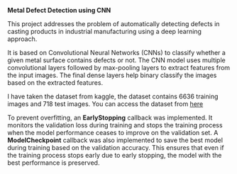**Metal Defect Detection using CNN**

This project addresses the problem of automatically detecting defects in casting products in industrial manufacturing using a deep learning approach.

It is based on Convolutional Neural Networks (CNNs) to classify whether a given metal surface contains defects or not. The CNN model uses multiple convolutional layers followed by max-pooling layers to extract features from the input images. The final dense layers help binary classify the images based on the extracted features. 

I have taken the dataset from kaggle, the dataset contains 6636 training images and 718 test images. You can access the dataset from [here](https://www.kaggle.com/datasets/ravirajsinh45/real-life-industrial-dataset-of-casting-product)

To prevent overfitting, an **EarlyStopping** callback was implemented. It monitors the validation loss during training and stops the training process when the model performance ceases to improve on the validation set.
A **ModelCheckpoint** callback was also implemented to save the best model during training based on the validation accuracy. This ensures that even if the training process stops early due to early stopping, the model with the best performance is preserved.
